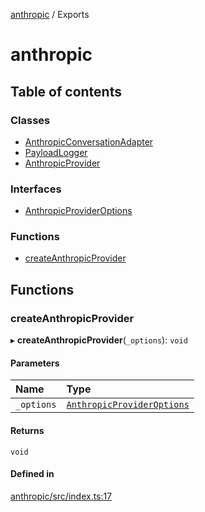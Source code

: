 <!-- 
 ⚠️  AUTO-GENERATED FILE - DO NOT EDIT MANUALLY
 This file is automatically generated by scripts/docs-generator.js
 To make changes, edit the source TypeScript files or update the generator script
-->

[anthropic](../) / Exports

# anthropic

## Table of contents

### Classes

- [AnthropicConversationAdapter](classes/AnthropicConversationAdapter)
- [PayloadLogger](classes/PayloadLogger)
- [AnthropicProvider](classes/AnthropicProvider)

### Interfaces

- [AnthropicProviderOptions](interfaces/AnthropicProviderOptions)

### Functions

- [createAnthropicProvider](#createanthropicprovider)

## Functions

### createAnthropicProvider

▸ **createAnthropicProvider**(`_options`): `void`

#### Parameters

| Name | Type |
| :------ | :------ |
| `_options` | [`AnthropicProviderOptions`](interfaces/AnthropicProviderOptions) |

#### Returns

`void`

#### Defined in

[anthropic/src/index.ts:17](https://github.com/woojubb/robota/blob/1ae72636f35020494944759b72aa4c496406f035/packages/anthropic/src/index.ts#L17)
